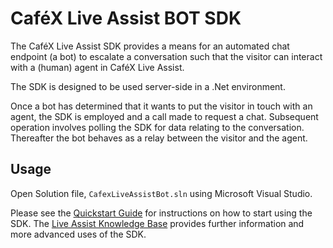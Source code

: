 # CaféX Live Assist BOT SDK
The CaféX Live Assist SDK provides a means for an automated chat endpoint (a bot) to escalate a conversation such that the visitor can interact with a (human) agent in CaféX Live Assist.

The SDK is designed to be used server-side in a .Net environment.

Once a bot has determined that it wants to put the visitor in touch with an agent, the SDK is employed and a call made to request a chat. Subsequent operation involves polling the SDK for data relating to the conversation. Thereafter the bot behaves as a relay between the visitor and the agent.


## Usage

Open Solution file, `CafexLiveAssistBot.sln` using Microsoft Visual Studio.

Please see the [Quickstart Guide](https://www.liveassistfor365.com/en/support/knowledge-base/chat-bots/bot-esclalation-sdk-dotnet-quickstart/) for instructions on how to start using the SDK. The [Live Assist Knowledge Base](https://www.liveassistfor365.com/en/support/knowledge-base/chat-bots/) provides further information and more advanced uses of the SDK.
